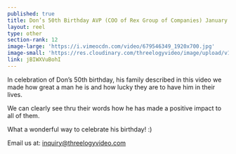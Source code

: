 ```yaml
---
published: true
title: Don’s 50th Birthday AVP (COO of Rex Group of Companies) January 2018
layout: reel
type: other
section-rank: 12
image-large: 'https://i.vimeocdn.com/video/679546349_1920x700.jpg'
image-small: 'https://res.cloudinary.com/threelogyvideo/image/upload/v1528726186/Don_ws.jpg'
link: jBIWXVuBohI
---
```

In celebration of Don’s 50th birthday, his family described in this video we made how great a man he is and how lucky they are to have him in their lives.

We can clearly see thru their words how he has made a positive impact to all of them.

What a wonderful way to celebrate his birthday! :) 

Email us at: inquiry@threelogyvideo.com
